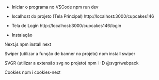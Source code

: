 - Iniciar o programa no VSCode
npm run dev

- localhost do projeto (Tela Principal)
http://localhost:3000/cupcakes146

- Tela de Login
http://localhost:3000/cupcakes146/login



- Instalação

Next.js
npm install next


Swiper (utilizar a função de banner no projeto)
npm install swiper

SVGR (utilizar a extensão svg no projeto)
npm i -D @svgr/webpack

Cookies
npm i cookies-next
